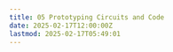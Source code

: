 ```yaml
---
title: 05 Prototyping Circuits and Code
date: 2025-02-17T12:00:00Z
lastmod: 2025-02-17T05:49:01
---
```

